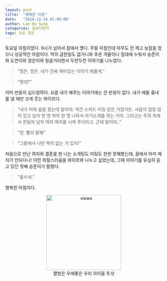 ```yaml
---
layout: post
title:  "행복한 아침"
date:   "2018-12-14 01:00:00"
author: Lee Ho Sung
categories: 일상다반사
tags: 승준 정은
---
```


토요일 아침이었다. 9시가 넘어서 잠에서 깼다. 주말 아침인데 아무도 안 깨고 늦잠을 잤으니 성공적인 아침이다. 
딱히 급한일도 없거니와 추운 겨울이니 침대에 누워서 승준이와 도연이와 정은이와 뒹굴거리면서 두런두런 이야기를 나누었다.  

> “정은. 정은. 내가 진짜 재미있는 이야기 해줄게.” 

> “뭔데?”  

이미 반응이 심드렁하다. 요즘 내가 해주는 이야기에는 큰 반응이 없다. 내가 애들 흉내를 낼 때만 크게 웃는 와이프다.  

> “내가 어제 꿈을 꿨는데 말이야. 약간 스피드 미팅 같은 거였거든. 사람이 엄청 많이 있고 남자 한 명 여자 한 명 나와서 자기소개를 하는 거야. 그리고는 주최 측에서 한팀씩 남자 여자 매치를 시켜 주더라고. 근데 말이야..” 

> “엉. 빨리 말해” 

> “그중에서 나만 짝이 없는 거 있지!” 

처음으로 만난 여자와 결혼을 한 나는 소개팅도 미팅도 한번 못해봤는데, 꿈에서 마저 매치가 안되다니! 
이런 좌절스러움을 와이프와 나누고 싶었는데,  그때 이야기를 유심히 듣고 있던 첫째 승준이가 말했다.  

> “홀수네.” 

행복한 아침이다.

<center>
	<figure>
		<img src="http://blog.novice.io/assets/행복한아침-1.jpg" width="240" alt="views">
		<figcaption>짤방은 우애좋은 우리 아이들 투샷</figcaption>
	</figure>
</center>
